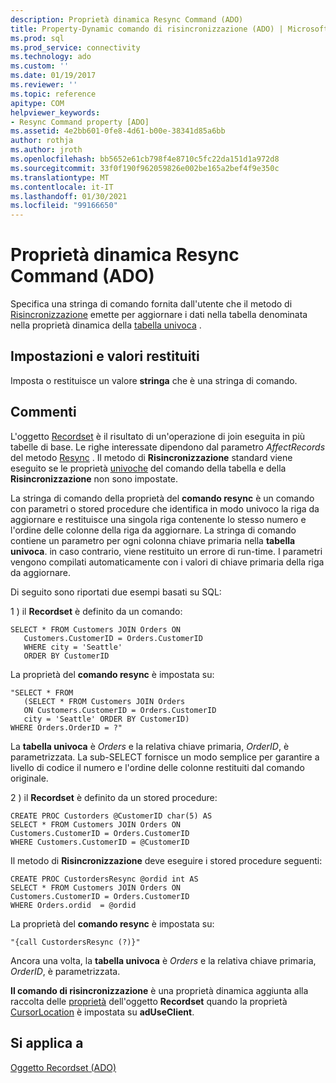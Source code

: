 ```yaml
---
description: Proprietà dinamica Resync Command (ADO)
title: Property-Dynamic comando di risincronizzazione (ADO) | Microsoft Docs
ms.prod: sql
ms.prod_service: connectivity
ms.technology: ado
ms.custom: ''
ms.date: 01/19/2017
ms.reviewer: ''
ms.topic: reference
apitype: COM
helpviewer_keywords:
- Resync Command property [ADO]
ms.assetid: 4e2bb601-0fe8-4d61-b00e-38341d85a6bb
author: rothja
ms.author: jroth
ms.openlocfilehash: bb5652e61cb798f4e8710c5fc22da151d1a972d8
ms.sourcegitcommit: 33f0f190f962059826e002be165a2bef4f9e350c
ms.translationtype: MT
ms.contentlocale: it-IT
ms.lasthandoff: 01/30/2021
ms.locfileid: "99166650"
---
```

# <a name="resync-command-property-dynamic-ado"></a>Proprietà dinamica Resync Command (ADO)
Specifica una stringa di comando fornita dall'utente che il metodo di [Risincronizzazione](./resync-method.md) emette per aggiornare i dati nella tabella denominata nella proprietà dinamica della [tabella univoca](./unique-table-unique-schema-unique-catalog-properties-dynamic-ado.md) .  
  
## <a name="settings-and-return-values"></a>Impostazioni e valori restituiti  
 Imposta o restituisce un valore **stringa** che è una stringa di comando.  
  
## <a name="remarks"></a>Commenti  
 L'oggetto [Recordset](./recordset-object-ado.md) è il risultato di un'operazione di join eseguita in più tabelle di base. Le righe interessate dipendono dal parametro *AffectRecords* del metodo [Resync](./resync-method.md) . Il metodo di **Risincronizzazione** standard viene eseguito se le proprietà [univoche](./unique-table-unique-schema-unique-catalog-properties-dynamic-ado.md) del comando della tabella e della **Risincronizzazione** non sono impostate.  
  
 La stringa di comando della proprietà del **comando resync** è un comando con parametri o stored procedure che identifica in modo univoco la riga da aggiornare e restituisce una singola riga contenente lo stesso numero e l'ordine delle colonne della riga da aggiornare. La stringa di comando contiene un parametro per ogni colonna chiave primaria nella **tabella univoca**. in caso contrario, viene restituito un errore di run-time. I parametri vengono compilati automaticamente con i valori di chiave primaria della riga da aggiornare.  
  
 Di seguito sono riportati due esempi basati su SQL:  
  
 1 \) il **Recordset** è definito da un comando:  
  
```  
SELECT * FROM Customers JOIN Orders ON   
   Customers.CustomerID = Orders.CustomerID  
   WHERE city = 'Seattle'  
   ORDER BY CustomerID  
```  
  
 La proprietà del **comando resync** è impostata su:  
  
```  
"SELECT * FROM   
   (SELECT * FROM Customers JOIN Orders   
   ON Customers.CustomerID = Orders.CustomerID  
   city = 'Seattle' ORDER BY CustomerID)  
WHERE Orders.OrderID = ?"  
```  
  
 La **tabella univoca** è *Orders* e la relativa chiave primaria, *OrderID*, è parametrizzata. La sub-SELECT fornisce un modo semplice per garantire a livello di codice il numero e l'ordine delle colonne restituiti dal comando originale.  
  
 2 \) il **Recordset** è definito da un stored procedure:  
  
```  
CREATE PROC Custorders @CustomerID char(5) AS   
SELECT * FROM Customers JOIN Orders ON   
Customers.CustomerID = Orders.CustomerID   
WHERE Customers.CustomerID = @CustomerID  
```  
  
 Il metodo di **Risincronizzazione** deve eseguire i stored procedure seguenti:  
  
```  
CREATE PROC CustordersResync @ordid int AS   
SELECT * FROM Customers JOIN Orders ON   
Customers.CustomerID = Orders.CustomerID  
WHERE Orders.ordid  = @ordid  
```  
  
 La proprietà del **comando resync** è impostata su:  
  
```  
"{call CustordersResync (?)}"  
```  
  
 Ancora una volta, la **tabella univoca** è *Orders* e la relativa chiave primaria, *OrderID*, è parametrizzata.  
  
 **Il comando di risincronizzazione** è una proprietà dinamica aggiunta alla raccolta delle [proprietà](./properties-collection-ado.md) dell'oggetto **Recordset** quando la proprietà [CursorLocation](./cursorlocation-property-ado.md) è impostata su **adUseClient**.  
  
## <a name="applies-to"></a>Si applica a  
 [Oggetto Recordset (ADO)](./recordset-object-ado.md)